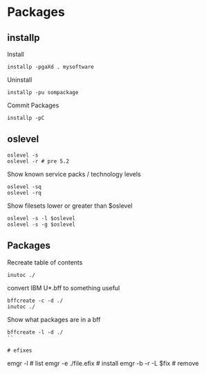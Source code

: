 Packages
======================================

## installp
Install
```
installp -pgaXd . mysoftware
```
Uninstall
```
installp -pu sompackage
```

Commit Packages
```
installp -pC
```

## oslevel

```
oslevel -s
oslevel -r # pre 5.2
```

Show known service packs / technology levels
```
oslevel -sq
oslevel -rq
```

Show filesets lower or greater than $oslevel
```
oslevel -s -l $oslevel
oslevel -s -g $oslevel
```

## Packages
Recreate table of contents
```
inutoc ./
```

convert IBM U*.bff to something useful
```
bffcreate -c -d ./
inutoc ./
```

Show what packages are in a bff
```
bffcreate -l -d ./
``

# efixes
```
emgr -l # list
emgr -e ./file.efix # install
emgr -b -r -L $fix # remove
```
